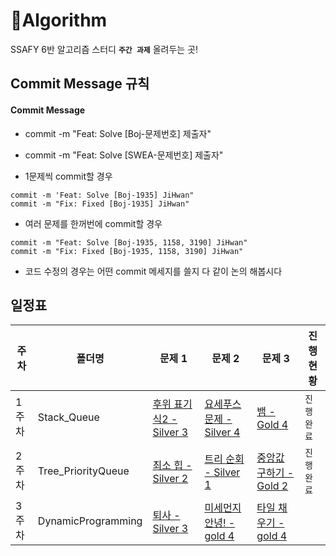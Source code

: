 # 🌱Algorithm
SSAFY 6반 알고리즘 스터디 **`주간 과제`** 올려두는 곳!

## Commit Message 규칙

#### Commit Message

- commit -m "Feat: Solve [Boj-문제번호] 제출자"

- commit -m "Feat: Solve [SWEA-문제번호] 제출자"

- 1문제씩 commit할 경우

```
commit -m 'Feat: Solve [Boj-1935] JiHwan"
commit -m "Fix: Fixed [Boj-1935] JiHwan"

```

- 여러 문제를 한꺼번에 commit할 경우

```
commit -m "Feat: Solve [Boj-1935, 1158, 3190] JiHwan"
commit -m "Fix: Fixed [Boj-1935, 1158, 3190] JiHwan"
```

- 코드 수정의 경우는 어떤 commit 메세지를 쓸지 다 같이 논의 해봅시다

## 일정표

| **주차** | **폴더명**          | **문제 1**                                                   | **문제 2**                                                   | **문제 3**                                                   | **진행 현황** |
| -------- | ------------------- | ------------------------------------------------------------ | ------------------------------------------------------------ | ------------------------------------------------------------ | ------------- |
| 1주차    | Stack_Queue   | [후위 표기식2 - Silver 3](https://www.acmicpc.net/problem/1935) | [요세푸스 문제 - Silver 4](https://www.acmicpc.net/problem/1158) | [뱀 - Gold 4](https://www.acmicpc.net/problem/3190) | `진행 완료`   |
| 2주차    | Tree_PriorityQueue   | [최소 힙 - Silver 2](https://www.acmicpc.net/problem/1927) | [트리 순회 - Silver 1](https://www.acmicpc.net/problem/1991) | [중앙값 구하기 - Gold 2](https://www.acmicpc.net/problem/2696) | `진행 완료`   |
| 3주차    | DynamicProgramming | [퇴사 - Silver 3](https://www.acmicpc.net/problem/14501) | [미세먼지 안녕! - gold 4](https://www.acmicpc.net/problem/17144) | [타일 채우기 - gold 4](https://www.acmicpc.net/problem/2133) |  |
